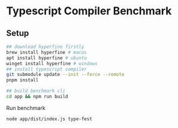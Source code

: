 # Typescript Compiler Benchmark

## Setup

```bash
## download hyperfine firstly
brew install hyperfine # macos
apt install hyperfine # ubuntu
winget install hyperfine # windows
## install typescript compiler
git submodule update --init --force --remote
pnpm install

## build benchmark cli
cd app && npm run build
```

Run benchmark

```bash
node app/dist/index.js type-fest
```
